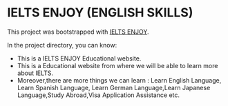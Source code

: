 # IELTS ENJOY (ENGLISH SKILLS)

This project was bootstrapped with [IELTS ENJOY](https://ienjoy.netlify.app/).

In the project directory, you can know:
<ul>
<li>This is a IELTS ENJOY Educational website.</li>
<li>This is a  Educational website from where we will be able to learn more about IELTS.</li>
<li>Moreover,there are more things we can learn : Learn English Language, Learn Spanish Language, Learn German Language,Learn Japanese Language,Study Abroad,Visa Application Assistance etc.</li>
</ul>